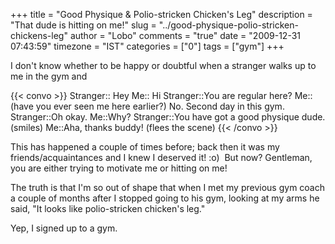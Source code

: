 +++
title = "Good Physique & Polio-stricken Chicken's Leg"
description = "That dude is hitting on me!"
slug = "../good-physique-polio-stricken-chickens-leg"
author = "Lobo"
comments = "true"
date = "2009-12-31 07:43:59"
timezone = "IST"
categories = ["0"]
tags = ["gym"]
+++

I don't know whether to be happy or doubtful when a stranger walks up to me in the gym and

{{< convo >}}
Stranger:: Hey
Me:: Hi
Stranger::You are regular here?
Me::(have you ever seen me here earlier?) No. Second day in this gym.
Stranger::Oh okay.
Me::Why?
Stranger::You have got a good physique dude. (smiles)
Me::Aha, thanks buddy! (flees the scene)
{{< /convo >}}

This has happened a couple of times before; back then it was my friends/acquaintances and I knew I deserved it! :o)  But now? Gentleman, you are either trying to motivate me or hitting on me!

The truth is that I'm so out of shape that when I met my previous gym coach a couple of months after I stopped going to his gym, looking at my arms he said, "It looks like polio-stricken chicken's leg."

Yep, I signed up to a gym.
